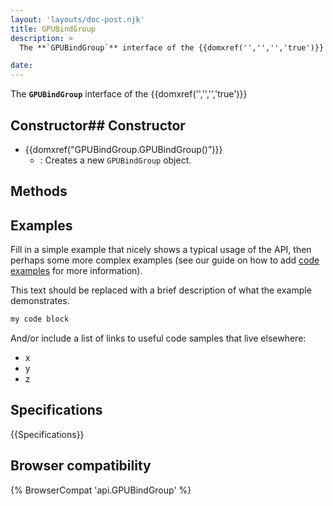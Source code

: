 ```yaml
---
layout: 'layouts/doc-post.njk'
title: GPUBindGroup
description: >
  The **`GPUBindGroup`** interface of the {{domxref('','','','true')}} 

date: 
---
```


The **`GPUBindGroup`** interface of the {{domxref('','','','true')}} 





 ## Constructor## Constructor

- {{domxref("GPUBindGroup.GPUBindGroup()")}}
  - : Creates a new `GPUBindGroup` object.





## Methods



## Examples

Fill in a simple example that nicely shows a typical usage of the API, then perhaps some more complex examples (see our guide on how to add [code examples](/en-US/docs/MDN/Contribute/Structures/Code_examples) for more information).

This text should be replaced with a brief description of what the example demonstrates.

```js
my code block
```

And/or include a list of links to useful code samples that live elsewhere:

*   x
*   y
*   z

## Specifications

{{Specifications}}

## Browser compatibility

{% BrowserCompat 'api.GPUBindGroup' %}

